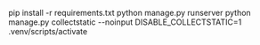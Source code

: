 pip install -r requirements.txt
python manage.py runserver
python manage.py collectstatic --noinput
DISABLE_COLLECTSTATIC=1
.venv/scripts/activate